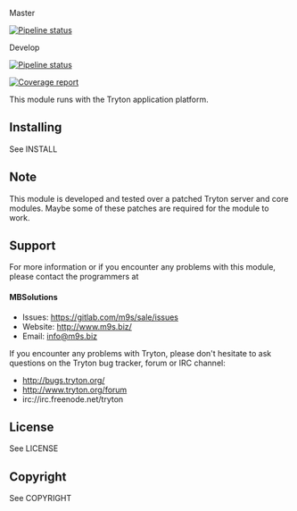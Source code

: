 Master

[![Pipeline status](https://gitlab.com/m9s/sale/badges/master/pipeline.svg)](https://gitlab.com/m9s/sale/commits/master)

Develop

[![Pipeline status](https://gitlab.com/m9s/sale/badges/develop/pipeline.svg)](https://gitlab.com/m9s/sale/commits/develop)

[![Coverage report](https://gitlab.com/m9s/sale/badges/develop/coverage.svg)](http://m9s.gitlab.io/sale)



This module runs with the Tryton application platform.

Installing
----------

See INSTALL

Note
----

This module is developed and tested over a patched Tryton server and
core modules. Maybe some of these patches are required for the module to work.

Support
-------

For more information or if you encounter any problems with this module,
please contact the programmers at

#### MBSolutions

   * Issues:   https://gitlab.com/m9s/sale/issues
   * Website:  http://www.m9s.biz/
   * Email:    info@m9s.biz

If you encounter any problems with Tryton, please don't hesitate to ask
questions on the Tryton bug tracker, forum or IRC channel:

   * http://bugs.tryton.org/
   * http://www.tryton.org/forum
   * irc://irc.freenode.net/tryton

License
-------

See LICENSE

Copyright
---------

See COPYRIGHT

